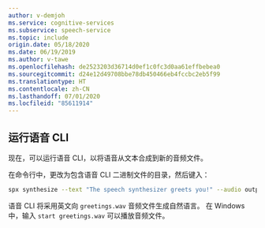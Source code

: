 ```yaml
---
author: v-demjoh
ms.service: cognitive-services
ms.subservice: speech-service
ms.topic: include
origin.date: 05/18/2020
ms.date: 06/19/2019
ms.author: v-tawe
ms.openlocfilehash: de2523203d36714d0ef1c0fc3d0aa61effbebea0
ms.sourcegitcommit: d24e12d49708bbe78db450466eb4fccbc2eb5f99
ms.translationtype: HT
ms.contentlocale: zh-CN
ms.lasthandoff: 07/01/2020
ms.locfileid: "85611914"
---
```

## <a name="run-the-speech-cli"></a>运行语音 CLI

现在，可以运行语音 CLI，以将语音从文本合成到新的音频文件。

在命令行中，更改为包含语音 CLI 二进制文件的目录，然后键入：

```bash
spx synthesize --text "The speech synthesizer greets you!" --audio output greetings.wav
```

语音 CLI 将采用英文向 `greetings.wav` 音频文件生成自然语言。
在 Windows 中，输入 `start greetings.wav` 可以播放音频文件。
